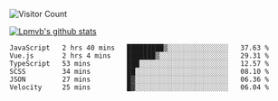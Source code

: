 ![Visitor Count](https://profile-counter.glitch.me/Lpmvb/count.svg)

[![Lpmvb's github stats](https://github-readme-stats.vercel.app/api?username=lpmvb&show_icons=true&title_color=fff&icon_color=79ff97&text_color=9f9f9f&bg_color=151515)](https://github.com/anuraghazra/github-readme-stats)

<!--
Here are some ideas to get you started:

- 🔭 I’m currently working on ...
- 🌱 I’m currently learning ...
- 👯 I’m looking to collaborate on ...
- 🤔 I’m looking for help with ...
- 💬 Ask me about ...
- 📫 How to reach me: ...
- 😄 Pronouns: ...
- ⚡ Fun fact: ...
-->

<!--START_SECTION:waka-->

```text
JavaScript   2 hrs 40 mins   █████████▒░░░░░░░░░░░░░░░   37.63 %
Vue.js       2 hrs 4 mins    ███████▒░░░░░░░░░░░░░░░░░   29.31 %
TypeScript   53 mins         ███░░░░░░░░░░░░░░░░░░░░░░   12.57 %
SCSS         34 mins         ██░░░░░░░░░░░░░░░░░░░░░░░   08.10 %
JSON         27 mins         █▓░░░░░░░░░░░░░░░░░░░░░░░   06.36 %
Velocity     25 mins         █▓░░░░░░░░░░░░░░░░░░░░░░░   06.04 %
```

<!--END_SECTION:waka-->
